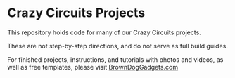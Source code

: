 # Crazy Circuits Projects

This repository holds code for many of our Crazy Circuits projects.

These are not step-by-step directions, and do not serve as full build guides.

For finished projects, instructions, and tutorials with photos and videos, as well as free templates, please visit [BrownDogGadgets.com](http://browndoggadgets.com/)

